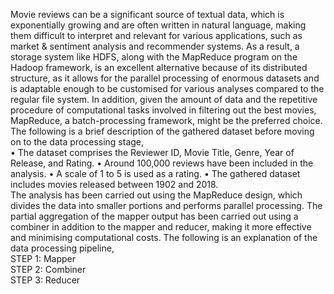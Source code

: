 Movie reviews can be a significant source of textual data, which is exponentially growing and are often written in natural language, making them difficult to interpret and relevant for various applications, such as market & sentiment analysis and recommender systems. As a result, a storage system like HDFS, along with the MapReduce program on the Hadoop framework, is an excellent alternative because of its distributed structure, as it allows for the parallel processing of enormous datasets and is adaptable enough to be customised for various analyses compared to the regular file system. In addition, given the amount of data and the repetitive procedure of computational tasks involved in filtering out the best movies, MapReduce, a batch-processing framework, might be the preferred choice. </br> 
The following is a brief description of the gathered dataset before moving on to the data processing stage, </br> 
• The dataset comprises the Reviewer ID, Movie Title, Genre, Year of Release, and Rating.
• Around 100,000 reviews have been included in the analysis.
• A scale of 1 to 5 is used as a rating.
• The gathered dataset includes movies released between 1902 and 2018. </br>
The analysis has been carried out using the MapReduce design, which divides the data into smaller portions and performs parallel processing. The partial aggregation of the mapper output has been carried out using a combiner in addition to the mapper and reducer, making it more effective and minimising computational costs. The following is an explanation of the data processing pipeline, </br> 
STEP 1: Mapper </br> 
STEP 2: Combiner </br> 
STEP 3: Reducer
